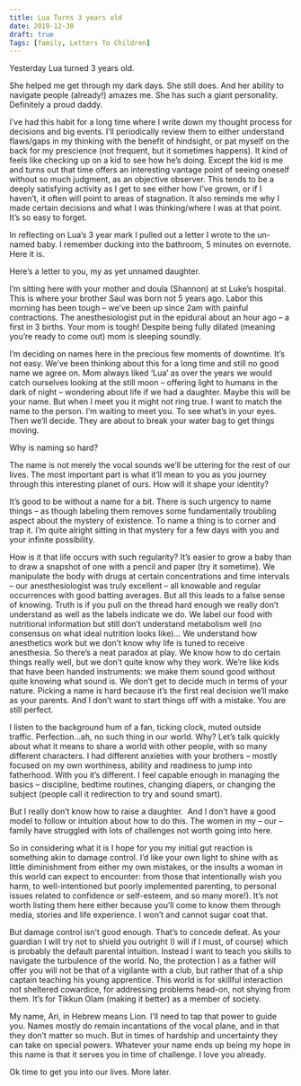 ```yaml
---
title: Lua Turns 3 years old
date: 2019-12-30
draft: true
Tags: [family, Letters To Children]
---
```



Yesterday Lua turned 3 years old. 

She helped me get through my dark days. She still does. And her ability to navigate people (already!) amazes me. She has such a giant personality. Definitely a proud daddy. 

I’ve had this habit for a long time where I write down my thought process for decisions and big events. I’ll periodically review them to either understand flaws/gaps in my thinking with the benefit of hindsight, or pat myself on the back for my prescience (not frequent, but it sometimes happens). It kind of feels like checking up on a kid to see how he’s doing. Except the kid is me and turns out that time offers an interesting vantage point of seeing oneself without so much judgment, as an objective observer. This tends to be a deeply satisfying activity as I get to see either how I’ve grown, or if I haven’t, it often will point to areas of stagnation. It also reminds me why I made certain decisions and what I was thinking/where I was at that point. It’s so easy to forget. 

In reflecting on Lua’s 3 year mark I pulled out a letter I wrote to the un-named baby. I remember ducking into the bathroom, 5 minutes on evernote. Here it is.

Here’s a letter to you, my as yet unnamed daughter.

I’m sitting here with your mother and doula (Shannon) at st Luke’s hospital. This is where your brother Saul was born not 5 years ago. Labor this morning has been tough – we’ve been up since 2am with painful contractions. The anesthesiologist put in the epidural about an hour ago – a first in 3 births. Your mom is tough! Despite being fully dilated (meaning you’re ready to come out) mom is sleeping soundly. 

I’m deciding on names here in the precious few moments of downtime. It’s not easy. We’ve been thinking about this for a long time and still no good name we agree on. Mom always liked ‘Lua’ as over the years we would catch ourselves looking at the still moon – offering light to humans in the dark of night – wondering about life if we had a daughter. Maybe this will be your name. But when I meet you it might not ring true. I want to match the name to the person. I’m waiting to meet you. To see what’s in your eyes. Then we’ll decide. They are about to break your water bag to get things moving. 

Why is naming so hard? 

The name is not merely the vocal sounds we’ll be uttering for the rest of our lives. The most important part is what it’ll mean to you as you journey through this interesting planet of ours. How will it shape your identity?

It’s good to be without a name for a bit. There is such urgency to name things – as though labeling them removes some fundamentally troubling aspect about the mystery of existence. To name a thing is to corner and trap it. I’m quite alright sitting in that mystery for a few days with you and your infinite possibility.  

How is it that life occurs with such regularity? It’s easier to grow a baby than to draw a snapshot of one with a pencil and paper (try it sometime). We manipulate the body with drugs at certain concentrations and time intervals – our anesthesiologist was truly excellent – all knowable and regular occurrences with good batting averages. But all this leads to a false sense of knowing. Truth is if you pull on the thread hard enough we really don’t understand as well as the labels indicate we do. We label our food with nutritional information but still don’t understand metabolism well (no consensus on what ideal nutrition looks like)… We understand how anesthetics work but we don’t know why life is tuned to receive anesthesia. So there’s a neat paradox at play. We know how to do certain things really well, but we don’t quite know why they work. We’re like kids that have been handed instruments: we make them sound good without quite knowing what sound is. We don’t get to decide much in terms of your nature. Picking a name is hard because it’s the first real decision we’ll make as your parents. And I don’t want to start things off with a mistake. You are still perfect.

I listen to the background hum of a fan, ticking clock, muted outside traffic. Perfection…ah, no such thing in our world. Why? Let’s talk quickly about what it means to share a world with other people, with so many different characters. I had different anxieties with your brothers – mostly focused on my own worthiness, ability and readiness to jump into fatherhood. With you it’s different. I feel capable enough in managing the basics – discipline, bedtime routines, changing diapers, or changing the subject (people call it redirection to try and sound smart). 

But I really don’t know how to raise a daughter.  And I don’t have a good model to follow or intuition about how to do this. The women in my – our – family have struggled with lots of challenges not worth going into here.

So in considering what it is I hope for you my initial gut reaction is something akin to damage control. I’d like your own light to shine with as little diminishment from either my own mistakes, or the insults a woman in this world can expect to encounter: from those that intentionally wish you harm, to well-intentioned but poorly implemented parenting, to personal issues related to confidence or self-esteem, and so many more!). It’s not worth listing them here either because you’ll come to know them through media, stories and life experience. I won’t and cannot sugar coat that.

But damage control isn’t good enough. That’s to concede defeat. As your guardian I will try not to shield you outright (I will if I must, of course) which is probably the default parental intuition. Instead I want to teach you skills to navigate the turbulence of the world. No, the protection I as a father will offer you will not be that of a vigilante with a club, but rather that of a ship captain teaching his young apprentice. This world is for skillful interaction not sheltered cowardice, for addressing problems head-on, not shying from them. It’s for Tikkun Olam (making it better) as a member of society.

My name, Ari, in Hebrew means Lion. I’ll need to tap that power to guide you. Names mostly do remain incantations of the vocal plane, and in that they don’t matter so much. But in times of hardship and uncertainty they can take on special powers. Whatever your name ends up being my hope in this name is that it serves you in time of challenge. I love you already.

Ok time to get you into our lives. More later.